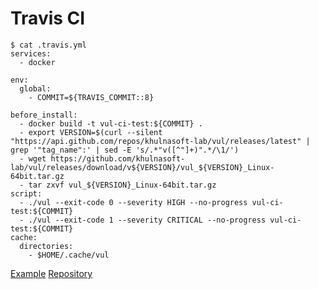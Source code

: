 # Travis CI

```
$ cat .travis.yml
services:
  - docker

env:
  global:
    - COMMIT=${TRAVIS_COMMIT::8}

before_install:
  - docker build -t vul-ci-test:${COMMIT} .
  - export VERSION=$(curl --silent "https://api.github.com/repos/khulnasoft-lab/vul/releases/latest" | grep '"tag_name":' | sed -E 's/.*"v([^"]+)".*/\1/')
  - wget https://github.com/khulnasoft-lab/vul/releases/download/v${VERSION}/vul_${VERSION}_Linux-64bit.tar.gz
  - tar zxvf vul_${VERSION}_Linux-64bit.tar.gz
script:
  - ./vul --exit-code 0 --severity HIGH --no-progress vul-ci-test:${COMMIT}
  - ./vul --exit-code 1 --severity CRITICAL --no-progress vul-ci-test:${COMMIT}
cache:
  directories:
    - $HOME/.cache/vul
```

[Example][example]
[Repository][repository]

[example]: https://travis-ci.org/khulnasoft-lab/vul-ci-test
[repository]: https://github.com/khulnasoft-lab/vul-ci-test
